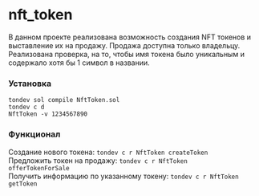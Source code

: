 # nft_token

В данном проекте реализована возможность создания NFT токенов и выставление их на продажу. Продажа доступна только владельцу. Реализована проверка, на то, чтобы имя токена было уникальным и содержало хотя бы 1 символ в названии.

### Установка
<code>tondev sol compile NftToken.sol</code>
<br>
<code>tondev c d NftToken -v 1234567890</code>
<br>


### Функционал
Создание нового токена:
<code>tondev c r NftToken createToken</code>
<br>
Предложить токен на продажу:
<code>tondev c r NftToken offerTokenForSale</code>
<br>
Получить информацию по указанному токену:
<code>tondev c r NftToken getToken</code>
